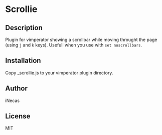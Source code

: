 # Scrollie

## Description

Plugin for vimperator showing a scrollbar while moving throught the page
(using `j` and `k` keys). Usefull when you use with `set noscrollbars`.

## Installation

Copy \_scrollie.js to your vimperator plugin directory.


## Author

iNecas

## License

MIT
